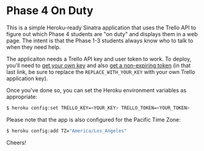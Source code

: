 # Phase 4 On Duty

This is a simple Heroku-ready Sinatra application that uses the Trello API to figure out which Phase 4 students are "on duty" and displays them in a web page. The intent is that the Phase 1-3 students always know who to talk to when they need help.

The applicaiton needs a Trello API key and user token to work. To deploy, you'll need to [get your own key](https://trello.com/docs/gettingstarted/index.html#getting-an-application-key) and also [get a non-expiring token](https://trello.com/1/authorize?key=REPLACE_WITH_YOUR_KEY&expiration=never&response_type=token) (in that last link, be sure to replace the `REPLACE_WITH_YOUR_KEY` with your own Trello application key).

Once you've done so, you can set the Heroku environment variables as appropriate:

```bash
$ heroku config:set TRELLO_KEY=<YOUR_KEY> TRELLO_TOKEN=<YOUR_TOKEN>
```

Please note that the app is also configured for the Pacific Time Zone:

```bash
$ heroku config:add TZ="America/Los_Angeles"
```

Cheers!
